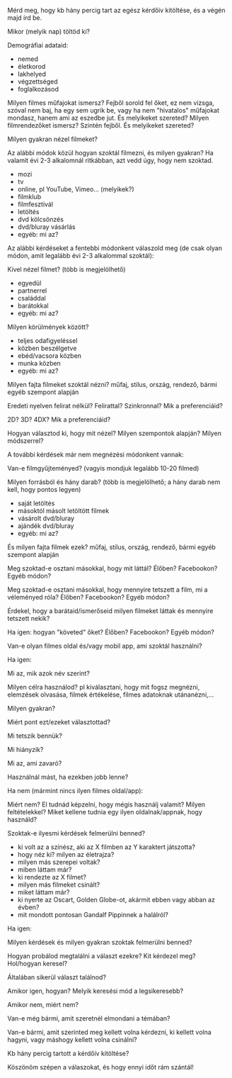 Mérd meg, hogy kb hány percig tart az egész kérdőív kitöltése, és a végén majd írd be.

Mikor (melyik nap) töltöd ki?


Demográfiai adataid:
- nemed
- életkorod
- lakhelyed
- végzettséged
- foglalkozásod



Milyen filmes műfajokat ismersz? Fejből sorold fel őket, ez nem vizsga, szóval nem baj, ha egy sem ugrik be, vagy ha nem "hivatalos" műfajokat mondasz, hanem ami az eszedbe jut.
És melyikeket szereted?
Milyen filmrendezőket ismersz? Szintén fejből.
És melyikeket szereted?



Milyen gyakran nézel filmeket?

Az alábbi módok közül hogyan szoktál filmezni, és milyen gyakran? Ha valamit évi 2-3 alkalomnál ritkábban, azt vedd úgy, hogy nem szoktad.

- mozi
- tv
- online, pl YouTube, Vimeo... (melyikek?)
- filmklub
- filmfesztivál
- letöltés
- dvd kölcsönzés
- dvd/bluray vásárlás
- egyéb: mi az?



Az alábbi kérdéseket a fentebbi módonkent válaszold meg (de csak olyan módon, amit legalább évi 2-3 alkalommal szoktál):

Kivel nézel filmet? (több is megjelölhető)
- egyedül
- partnerrel
- családdal
- barátokkal
- egyéb: mi az?

Milyen körülmények között?
- teljes odafigyeléssel
- közben beszélgetve
- ebéd/vacsora közben
- munka közben
- egyéb: mi az?

Milyen fajta filmeket szoktál nézni? műfaj, stílus, ország, rendező, bármi egyéb szempont alapján

Eredeti nyelven felirat nélkül? Felirattal? Szinkronnal? Mik a preferenciáid?

2D? 3D? 4DX? Mik a preferenciáid?

Hogyan választod ki, hogy mit nézel? Milyen szempontok alapján? Milyen módszerrel?



A további kérdések már nem megnézési módonkent vannak:


Van-e filmgyűjteményed? (vagyis mondjuk legalább 10-20 filmed)

Milyen forrásból és hány darab? (több is megjelölhető; a hány darab nem kell, hogy pontos legyen)
- saját letöltés
- másoktól másolt letöltött filmek
- vásárolt dvd/bluray
- ajándék dvd/bluray
- egyéb: mi az?

És milyen fajta filmek ezek? műfaj, stílus, ország, rendező, bármi egyéb szempont alapján



Meg szoktad-e osztani másokkal, hogy mit láttál? Élőben? Facebookon? Egyéb módon?

Meg szoktad-e osztani másokkal, hogy mennyire tetszett a film, mi a véleményed róla? Élőben? Facebookon? Egyéb módon?

Érdekel, hogy a barátaid/ismerőseid milyen filmeket láttak és mennyire tetszett nekik?

Ha igen: hogyan "követed" őket? Élőben? Facebookon? Egyéb módon?



Van-e olyan filmes oldal és/vagy mobil app, ami szoktál használni?

Ha igen:

Mi az, mik azok név szerint?

Milyen célra használod? pl kiválasztani, hogy mit fogsz megnézni, elemzések olvasása, filmek értékelése, filmes adatoknak utánanézni,...

Milyen gyakran?

Miért pont ezt/ezeket választottad?

Mi tetszik bennük?

Mi hiányzik?

Mi az, ami zavaró?

Használnál mást, ha ezekben jobb lenne?

Ha nem (mármint nincs ilyen filmes oldal/app):

Miért nem?
El tudnád képzelni, hogy mégis használj valamit?
Milyen feltételekkel? Miket kellene tudnia egy ilyen oldalnak/appnak, hogy használd?



Szoktak-e ilyesmi kérdések felmerülni benned?
- ki volt az a színész, aki az X filmben az Y karaktert játszotta?
- hogy néz ki? milyen az életrajza?
- milyen más szerepei voltak?
- miben láttam már?
- ki rendezte az X filmet?
- milyen más filmeket csinált?
- miket láttam már?
- ki nyerte az Oscart, Golden Globe-ot, akármit ebben vagy abban az évben?
- mit mondott pontosan Gandalf Pippinnek a halálról?

Ha igen:

Milyen kérdések és milyen gyakran szoktak felmerülni benned?

Hogyan probálod megtalálni a választ ezekre? Kit kérdezel meg? Hol/hogyan keresel?

Általában sikerül választ találnod?

Amikor igen, hogyan? Melyik keresési mód a legsikeresebb?

Amikor nem, miért nem?



Van-e még bármi, amit szeretnél elmondani a témában?

Van-e bármi, amit szerinted meg kellett volna kérdezni, ki kellett volna hagyni, vagy máshogy kellett volna csinálni?

Kb hány percig tartott a kérdőív kitöltése?


Köszönöm szépen a válaszokat, és hogy ennyi időt rám szántál!
